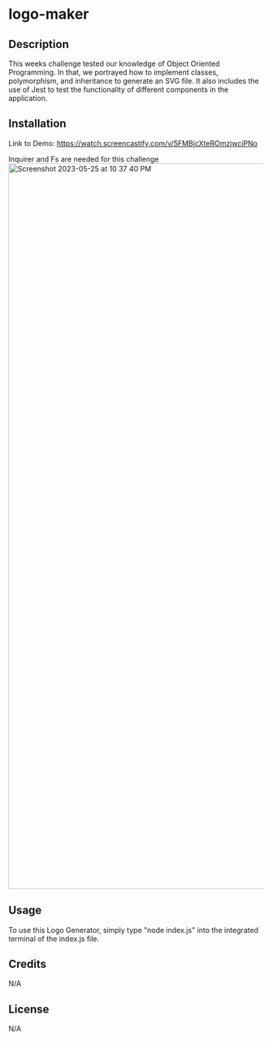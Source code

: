 # logo-maker

## Description

This weeks challenge tested our knowledge of Object Oriented Programming. In that, we portrayed how to implement classes, polymorphism, and inheritance to generate an SVG file. It also includes the use of Jest to test the functionality of different components in the application.

## Installation
Link to Demo: https://watch.screencastify.com/v/5FMBjcXteROmzjwciPNo

Inquirer and Fs are needed for this challenge
<img width="1429" alt="Screenshot 2023-05-25 at 10 37 40 PM" src="https://github.com/AipuAmeh/logo-maker/assets/110988589/abce4a50-7bd3-44e5-b3ce-b95dd25e09aa">



## Usage

To use this Logo Generator, simply type "node index.js" into the integrated terminal of the index.js file.

## Credits

N/A

## License

N/A
